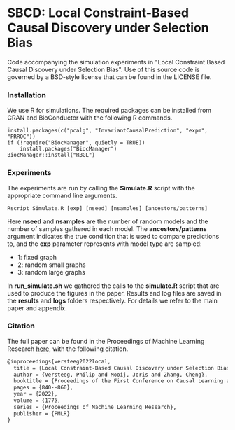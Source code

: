 # SBCD: Local Constraint-Based Causal Discovery under Selection Bias

Code accompanying the simulation experiments in "Local Constraint Based Causal Discovery under Selection Bias". Use of this source code is governed by a BSD-style license that can be found in the LICENSE file.

### Installation

We use R for simulations. The required packages can be installed from CRAN and BioConductor with the following R commands.
```{r}
install.packages(c("pcalg", "InvariantCausalPrediction", "expm", "PRROC"))
if (!require("BiocManager", quietly = TRUE))
    install.packages("BiocManager")
BiocManager::install("RBGL")
```

### Experiments

The experiments are run by calling the **Simulate.R** script with the appropriate command line arguments.
```shell script
Rscript Simulate.R [exp] [nseed] [nsamples] [ancestors/patterns]
```
Here **nseed** and **nsamples** are the number of random models and the number of samples gathered in each model. The **ancestors/patterns** argument indicates the true condition that is used to compare predictions to, and the **exp** parameter represents with model type are sampled: 
- 1: fixed graph
- 2: random small graphs
- 3: random large graphs

In **run_simulate.sh** we gathered the calls to the **simulate.R** script that are used to produce the figures in the paper. Results and log files are saved in the **results** and **logs** folders respectively. 
For details we refer to the main paper and appendix.

### Citation

The full paper can be found in the Proceedings of Machine Learning Research [here](https://proceedings.mlr.press/v177/versteeg22a.html), with the following citation.
```latex
@inproceedings{versteeg2022local,
  title = {Local Constraint-Based Causal Discovery under Selection Bias},
  author = {Versteeg, Philip and Mooij, Joris and Zhang, Cheng},
  booktitle = {Proceedings of the First Conference on Causal Learning and Reasoning},
  pages = {840--860},
  year = {2022},
  volume = {177},
  series = {Proceedings of Machine Learning Research},
  publisher = {PMLR}
}
```
